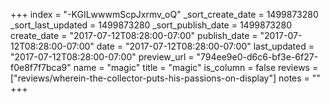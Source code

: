 +++
index = "-KGILwwwmScpJxrmv_oQ"
_sort_create_date = 1499873280
_sort_last_updated = 1499873280
_sort_publish_date = 1499873280
create_date = "2017-07-12T08:28:00-07:00"
publish_date = "2017-07-12T08:28:00-07:00"
date = "2017-07-12T08:28:00-07:00"
last_updated = "2017-07-12T08:28:00-07:00"
preview_url = "794ee9e0-d6c6-bf3e-6f27-f0e8f7f7bca9"
name = "magic"
title = "magic"
is_column = false
reviews = ["reviews/wherein-the-collector-puts-his-passions-on-display"]
notes = ""
+++


